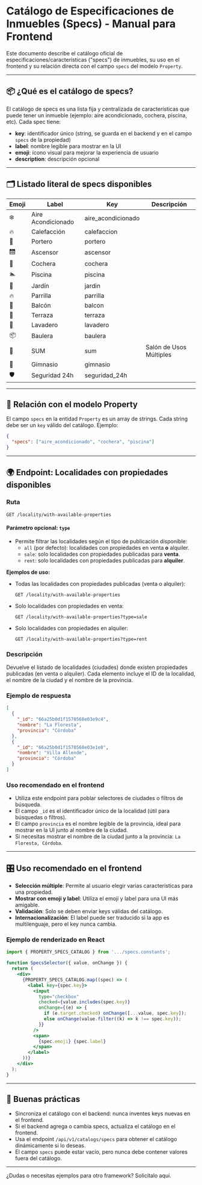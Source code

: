 # Catálogo de Especificaciones de Inmuebles (Specs) - Manual para Frontend

Este documento describe el catálogo oficial de especificaciones/características ("specs") de inmuebles, su uso en el frontend y su relación directa con el campo `specs` del modelo `Property`.

---

## 📦 ¿Qué es el catálogo de specs?

El catálogo de specs es una lista fija y centralizada de características que puede tener un inmueble (ejemplo: aire acondicionado, cochera, piscina, etc). Cada spec tiene:

- **key**: identificador único (string, se guarda en el backend y en el campo `specs` de la propiedad)
- **label**: nombre legible para mostrar en la UI
- **emoji**: ícono visual para mejorar la experiencia de usuario
- **description**: descripción opcional

---

## 🗂️ Listado literal de specs disponibles

| Emoji | Label              | Key                | Descripción             |
| ----- | ------------------ | ------------------ | ----------------------- |
| ❄️    | Aire Acondicionado | aire_acondicionado |                         |
| 🔥    | Calefacción        | calefaccion        |                         |
| 🚪    | Portero            | portero            |                         |
| 🛗    | Ascensor           | ascensor           |                         |
| 🚗    | Cochera            | cochera            |                         |
| 🏊    | Piscina            | piscina            |                         |
| 🌿    | Jardín             | jardin             |                         |
| 🔥    | Parrilla           | parrilla           |                         |
| 🏢    | Balcón             | balcon             |                         |
| 🌅    | Terraza            | terraza            |                         |
| 🧺    | Lavadero           | lavadero           |                         |
| 📦    | Baulera            | baulera            |                         |
| 🎉    | SUM                | sum                | Salón de Usos Múltiples |
| 💪    | Gimnasio           | gimnasio           |                         |
| 🛡️    | Seguridad 24h      | seguridad_24h      |                         |

---

## 🔗 Relación con el modelo Property

El campo `specs` en la entidad `Property` es un array de strings. Cada string debe ser un `key` válido del catálogo. Ejemplo:

```json
{
  "specs": ["aire_acondicionado", "cochera", "piscina"]
}
```

---

## 🌍 Endpoint: Localidades con propiedades disponibles

### Ruta

`GET /locality/with-available-properties`

#### Parámetro opcional: `type`

- Permite filtrar las localidades según el tipo de publicación disponible:
  - `all` (por defecto): localidades con propiedades en venta **o** alquiler.
  - `sale`: solo localidades con propiedades publicadas para **venta**.
  - `rent`: solo localidades con propiedades publicadas para **alquiler**.

**Ejemplos de uso:**
- Todas las localidades con propiedades publicadas (venta o alquiler):
  ```http
  GET /locality/with-available-properties
  ```
- Solo localidades con propiedades en venta:
  ```http
  GET /locality/with-available-properties?type=sale
  ```
- Solo localidades con propiedades en alquiler:
  ```http
  GET /locality/with-available-properties?type=rent
  ```

### Descripción

Devuelve el listado de localidades (ciudades) donde existen propiedades publicadas (en venta o alquiler). Cada elemento incluye el ID de la localidad, el nombre de la ciudad y el nombre de la provincia.

### Ejemplo de respuesta

```json
[
  {
    "_id": "66a25b0d1f1570568e03e9c4",
    "nombre": "La Floresta",
    "provincia": "Córdoba"
  },
  {
    "_id": "66a25b0d1f1570568e03e1e8",
    "nombre": "Villa Allende",
    "provincia": "Córdoba"
  }
]
```

### Uso recomendado en el frontend
- Utiliza este endpoint para poblar selectores de ciudades o filtros de búsqueda.
- El campo `_id` es el identificador único de la localidad (útil para búsquedas o filtros).
- El campo `provincia` es el nombre legible de la provincia, ideal para mostrar en la UI junto al nombre de la ciudad.
- Si necesitas mostrar el nombre de la ciudad junto a la provincia: `La Floresta, Córdoba`.

---

## 🎛️ Uso recomendado en el frontend

- **Selección múltiple**: Permite al usuario elegir varias características para una propiedad.
- **Mostrar con emoji y label**: Utiliza el emoji y label para una UI más amigable.
- **Validación**: Solo se deben enviar keys válidas del catálogo.
- **Internacionalización**: El label puede ser traducido si la app es multilenguaje, pero el key nunca cambia.

### Ejemplo de renderizado en React

```jsx
import { PROPERTY_SPECS_CATALOG } from '.../specs.constants';

function SpecsSelector({ value, onChange }) {
  return (
    <div>
      {PROPERTY_SPECS_CATALOG.map((spec) => (
        <label key={spec.key}>
          <input
            type="checkbox"
            checked={value.includes(spec.key)}
            onChange={(e) => {
              if (e.target.checked) onChange([...value, spec.key]);
              else onChange(value.filter((k) => k !== spec.key));
            }}
          />
          <span>
            {spec.emoji} {spec.label}
          </span>
        </label>
      ))}
    </div>
  );
}
```

---

## 🚦 Buenas prácticas

- Sincroniza el catálogo con el backend: nunca inventes keys nuevas en el frontend.
- Si el backend agrega o cambia specs, actualiza el catálogo en el frontend.
- Usa el endpoint `/api/v1/catalogs/specs` para obtener el catálogo dinámicamente si lo deseas.
- El campo `specs` puede estar vacío, pero nunca debe contener valores fuera del catálogo.

---

¿Dudas o necesitas ejemplos para otro framework? Solicítalo aquí.
